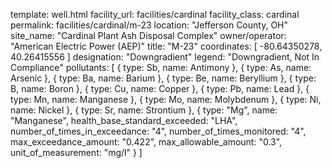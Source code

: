template: well.html
facility_url: facilities/cardinal
facility_class: cardinal
permalink: facilities/cardinal/m-23
location: "Jefferson County, OH"
site_name: "Cardinal Plant Ash Disposal Complex"
owner/operator: "American Electric Power (AEP)"
title: "M-23"
coordinates: [
  -80.64350278,
  40.26415556
]
designation: "Downgradient"
legend: "Downgradient, Not In Compliance"
pollutants: [
{
  type: Sb,
  name: Antimony
},
{
  type: As,
  name: Arsenic
},
{
  type: Ba,
  name: Barium
},
{
  type: Be,
  name: Beryllium
},
{
  type: B,
  name: Boron
},
{
  type: Cu,
  name: Copper
},
{
  type: Pb,
  name: Lead
},
{
  type: Mn,
  name: Manganese
},
{
  type: Mo,
  name: Molybdenum
},
{
  type: Ni,
  name: Nickel
},
{
  type: Sr,
  name: Strontium
},
{
  type: "Mg",
  name: "Manganese",
  health_base_standard_exceeded: "LHA",
  number_of_times_in_exceedance: "4",
  number_of_times_monitored: "4",
  max_exceedance_amount: "0.422",
  max_allowable_amount: "0.3",
  unit_of_measurement: "mg/l"
  }
]
